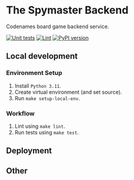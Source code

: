 # The Spymaster Backend
Codenames board game backend service.

[![Unit tests](https://github.com/asaf-kali/the-spymaster-backend/actions/workflows/tests.yml/badge.svg)](https://github.com/asaf-kali/the-spymaster-backend/actions/workflows/tests.yml)
[![Lint](https://github.com/asaf-kali/the-spymaster-backend/actions/workflows/lint.yml/badge.svg)](https://github.com/asaf-kali/the-spymaster-backend/actions/workflows/lint.yml)
[![PyPI version](https://badge.fury.io/py/the-spymaster-api.svg)](https://badge.fury.io/py/the-spymaster-api)

## Local development

### Environment Setup

1. Install `Python 3.11`.
2. Create virtual environment (and set source).
3. Run `make setup-local-env`.

### Workflow

1. Lint using `make lint`.
2. Run tests using `make test`.

## Deployment


## Other
